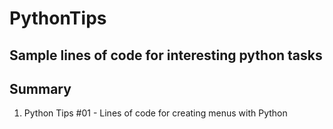 # PythonTips

## Sample lines of code for interesting python tasks

## Summary

1. Python Tips #01 - Lines of code for creating menus with Python 
